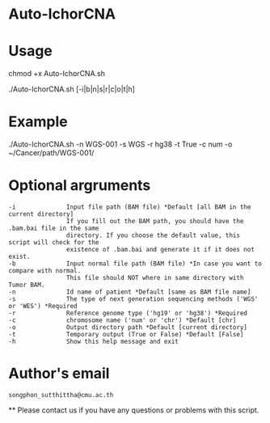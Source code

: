 # Auto-IchorCNA

# Usage 
chmod +x Auto-IchorCNA.sh

./Auto-IchorCNA.sh [-i|b|n|s|r|c|o|t|h]

# Example 
./Auto-IchorCNA.sh -n WGS-001 -s WGS -r hg38 -t True -c num -o ~/Cancer/path/WGS-001/

# Optional argruments
    -i              Input file path (BAM file) *Default [all BAM in the current directory]
                    If you fill out the BAM path, you should have the .bam.bai file in the same
                    directory. If you choose the default value, this script will check for the
                    existence of .bam.bai and generate it if it does not exist.
    -b              Input normal file path (BAM file) *In case you want to compare with normal.
                    This file should NOT where in same directory with Tumor BAM.
    -n              Id name of patient *Default [same as BAM file name]
    -s              The type of next generation sequencing methods ('WGS' or 'WES') *Required
    -r              Reference genome type ('hg19' or 'hg38') *Required
    -c              chromosome name ('num' or 'chr') *Default [chr]
    -o              Output directory path *Default [current directory]
    -t              Temporary output (True or False) *Default [False]
    -h              Show this help message and exit

# Author's email
    songphon_sutthittha@cmu.ac.th
    
** Please contact us if you have any questions or problems with this script.
